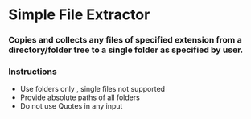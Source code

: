 # Simple File Extractor
### Copies and collects any files of specified extension from a directory/folder tree to a single folder as specified by user. 

### Instructions 
- Use folders only , single files not supported
- Provide absolute paths of all folders
- Do not use Quotes in any input

